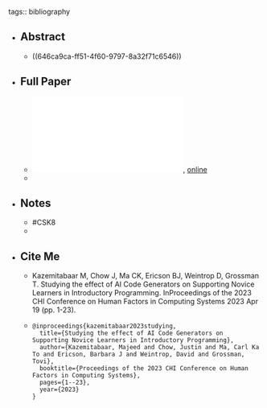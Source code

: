 tags:: bibliography

- ## Abstract
	- ((646ca9ca-ff51-4f60-9797-8a32f71c6546))
- ## Full Paper
	- ![local copy](../assets/code-generators-supporting-novices_1684842922159_0.pdf), [online](https://dl.acm.org/doi/pdf/10.1145/3544548.3580919?casa_token=WelydTTP2mkAAAAA:LJO-pvZJJVI5hiVD2hWKZcmETticpnKs74ictrijdN_GGl3iL3fhK2ydtmegS_JItp2ifo75nldD)
	-
- ## Notes
	- #CSK8
	-
- ## Cite Me
	- Kazemitabaar M, Chow J, Ma CK, Ericson BJ, Weintrop D, Grossman T. Studying the effect of AI Code Generators on Supporting Novice Learners in Introductory Programming. InProceedings of the 2023 CHI Conference on Human Factors in Computing Systems 2023 Apr 19 (pp. 1-23).
	- ```
	  @inproceedings{kazemitabaar2023studying,
	    title={Studying the effect of AI Code Generators on Supporting Novice Learners in Introductory Programming},
	    author={Kazemitabaar, Majeed and Chow, Justin and Ma, Carl Ka To and Ericson, Barbara J and Weintrop, David and Grossman, Tovi},
	    booktitle={Proceedings of the 2023 CHI Conference on Human Factors in Computing Systems},
	    pages={1--23},
	    year={2023}
	  }
	  ```